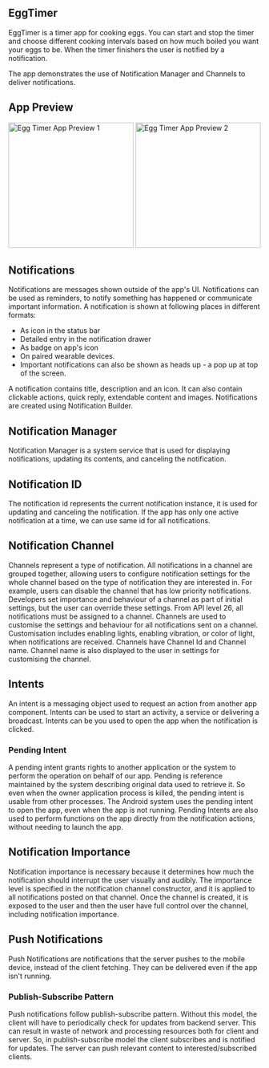 ## EggTimer ##

EggTimer is a timer app for cooking eggs.
You can start and stop the timer and choose different cooking intervals based on how much boiled you
want your eggs to be. When the timer finishers the user is notified by a notification.

The app demonstrates the use of Notification Manager and Channels to deliver notifications.

## App Preview ##

<img alt="Egg Timer App Preview 1" src="https://github.com/pawanharariya/Egg-Timer/assets/43620548/591ee274-70e7-4d94-8ebb-a013da675b4c" width=250/>
<img alt="Egg Timer App Preview 2" src="https://github.com/pawanharariya/Egg-Timer/assets/43620548/46938a81-027c-4fec-96b9-a85aaeffffb6" width=250/>

## Notifications ##

Notifications are messages shown outside of the app's UI. Notifications can be used as reminders, to
notify something has happened or communicate important information. A notification is shown at
following places in different formats:

- As icon in the status bar
- Detailed entry in the notification drawer
- As badge on app's icon
- On paired wearable devices.
- Important notifications can also be shown as heads up - a pop up at top of the screen.

A notification contains title, description and an icon. It can also contain clickable actions, quick
reply, extendable content and images. Notifications are created using Notification Builder.

## Notification Manager ##

Notification Manager is a system service that is used for displaying notifications, updating its
contents, and canceling the notification.

## Notification ID ##

The notification id represents the current notification instance, it is used for updating and
canceling the notification. If the app has only one active notification at a time, we can use same
id for all notifications.

## Notification Channel ##

Channels represent a type of notification. All notifications in a channel are grouped together,
allowing users to configure notification settings for the whole channel based on the type of
notification they are interested in. For example, users can disable the channel that has low
priority notifications. Developers set importance and behaviour of a channel as part of initial
settings, but the user can override these settings. From API level 26, all notifications must be
assigned to a channel. Channels are used to customise the settings and behaviour for all
notifications sent on a channel. Customisation includes enabling lights, enabling vibration, or
color of light, when notifications are received. Channels have Channel Id and Channel name. Channel
name is also displayed to the user in settings for customising the channel.

## Intents ##

An intent is a messaging object used to request an action from another app component. Intents can be
used to start an activity, a service or delivering a broadcast. Intents can be you used to open the
app when the notification is clicked.

### Pending Intent ###

A pending intent grants rights to another application or the system to perform the operation on
behalf of our app. Pending is reference maintained by the system describing original data used to
retrieve it. So even when the owner application process is killed, the pending intent is usable from
other processes. The Android system uses the pending intent to open the app, even when the app is
not running. Pending Intents are also used to perform functions on the app directly from the
notification actions, without needing to launch the app.

## Notification Importance ##

Notification importance is necessary because it determines how much the notification should
interrupt the user visually and audibly. The importance level is specified in the notification
channel constructor, and it is applied to all notifications posted on that channel. Once the channel
is created, it is exposed to the user and then the user have full control over the channel,
including notification importance.

## Push Notifications ##

Push Notifications are notifications that the server pushes to the mobile device, instead of the
client fetching. They can be delivered even if the app isn't running.

### Publish-Subscribe Pattern ###

Push notifications follow publish-subscribe pattern. Without this model, the client will have to
periodically check for updates from backend server. This can result in waste of network and
processing resources both for client and server. So, in publish-subscribe model the client
subscribes and is notified for updates. The server can push relevant content to
interested/subscribed clients.
